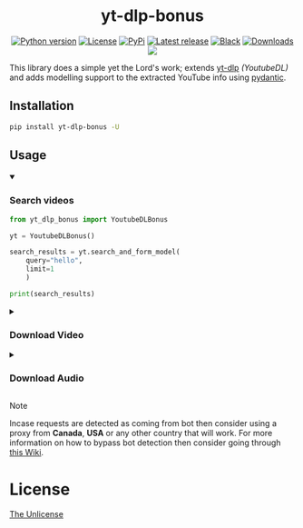 <h1 align="center">yt-dlp-bonus</h1>

<p align="center">
<a href="#"><img alt="Python version" src="https://img.shields.io/pypi/pyversions/yt-dlp-bonus"/></a>
<a href="LICENSE"><img alt="License" src="https://img.shields.io/static/v1?logo=MIT&color=Blue&message=MIT&label=License"/></a>
<a href="https://pypi.org/project/yt-dlp-bonus"><img alt="PyPi" src="https://img.shields.io/pypi/v/yt-dlp-bonus"></a>
<a href="https://github.com/Simatwa/yt-dlp-bonus/releases"><img src="https://img.shields.io/github/v/release/Simatwa/yt-dlp-bonus?label=Release&logo=github" alt="Latest release"></img></a>
<a href="https://github.com/psf/black"><img alt="Black" src="https://img.shields.io/badge/code%20style-black-000000.svg"/></a>
<a href="https://pepy.tech/project/yt-dlp-bonus"><img src="https://static.pepy.tech/personalized-badge/yt-dlp-bonus?period=total&units=international_system&left_color=grey&right_color=blue&left_text=Downloads" alt="Downloads"></a>
<a href="https://hits.seeyoufarm.com"><img src="https://hits.seeyoufarm.com/api/count/incr/badge.svg?url=https%3A%2F%2Fgithub.com/Simatwa/yt-dlp-bonus"/></a>
</p>

This library does a simple yet the Lord's work; extends [yt-dlp](https://github.com/yt-dlp/yt-dlp) *(YoutubeDL)* and adds modelling support to the extracted YouTube info using [pydantic](https://github.com/pydantic/pydantic).

## Installation

```sh
pip install yt-dlp-bonus -U
```

## Usage

<details open>

<summary>

### Search videos

</summary>

```python
from yt_dlp_bonus import YoutubeDLBonus

yt = YoutubeDLBonus()

search_results = yt.search_and_form_model(
    query="hello",
    limit=1
    )

print(search_results)

```

</details>

<details>

<summary>

### Download Video

</summary>

```python
import logging
from yt_dlp_bonus import YoutubeDLBonus, Download

logging.basicConfig(format="%(levelname)s - %(message)s", level=logging.INFO)

video_url = "https://youtu.be/S3wsCRJVUyg"

yt_bonus = YoutubeDLBonus()

extracted_info = yt_bonus.extract_info_and_form_model(url=video_url)

quality_formats = yt_bonus.get_video_qualities_with_extension(
    extracted_info=extracted_info
)

download = Download(yt=yt_bonus)
download.run(
    title=extracted_info.title, quality="480p", quality_infoFormat=quality_formats
)

```

</details>

<details>
<summary>

### Download Audio

</summary>

```python
import logging
from yt_dlp_bonus import YoutubeDLBonus, Download

logging.basicConfig(format="%(levelname)s - %(message)s", level=logging.INFO)

video_url = "https://youtu.be/S3wsCRJVUyg"

yt_bonus = YoutubeDLBonus()

extracted_info = yt_bonus.extract_info_and_form_model(url=video_url)

quality_formats = yt_bonus.get_video_qualities_with_extension(
    extracted_info=extracted_info
)

download = Download(yt=yt_bonus)
download.run(
    title=extracted_info.title, quality="medium", quality_infoFormat=quality_formats
)

```

</details>

> [!NOTE]
> Incase requests are detected as coming from bot then consider using a proxy from **Canada**, **USA** or any other country that will work. For more information on how to bypass bot detection then consider going through [this Wiki](https://github.com/yt-dlp/yt-dlp/wiki/Extractors).

# License

[The Unlicense](LICENSE)

